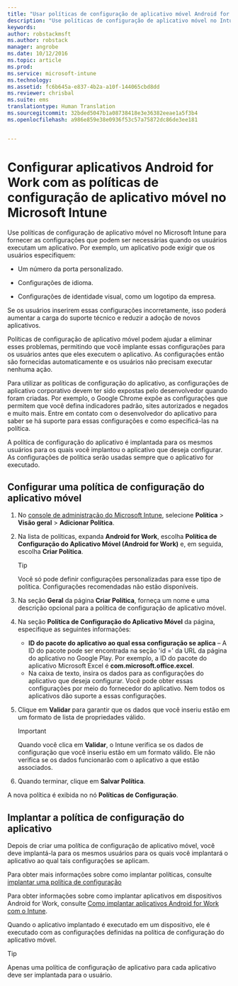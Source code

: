 ```yaml
---
title: "Usar políticas de configuração de aplicativo móvel Android for Work | Microsoft Intune"
description: "Use políticas de configuração de aplicativo móvel no Intune para fornecer as configurações que podem ser necessárias quando os usuários executam um aplicativo Android for Work."
keywords: 
author: robstackmsft
ms.author: robstack
manager: angrobe
ms.date: 10/12/2016
ms.topic: article
ms.prod: 
ms.service: microsoft-intune
ms.technology: 
ms.assetid: fc6b645a-e837-4b2a-a10f-144065cbd8dd
ms.reviewer: chrisbal
ms.suite: ems
translationtype: Human Translation
ms.sourcegitcommit: 32bded5047b1a08738418e3e36382eeae1a5f3b4
ms.openlocfilehash: a986e859e38e0936f53c57a75872dc86de3ee181


---
```


# Configurar aplicativos Android for Work com as políticas de configuração de aplicativo móvel no Microsoft Intune
Use políticas de configuração de aplicativo móvel no Microsoft Intune para fornecer as configurações que podem ser necessárias quando os usuários executam um aplicativo. Por exemplo, um aplicativo pode exigir que os usuários especifiquem:

-   Um número da porta personalizado.

-   Configurações de idioma.

-   Configurações de identidade visual, como um logotipo da empresa.

Se os usuários inserirem essas configurações incorretamente, isso poderá aumentar a carga do suporte técnico e reduzir a adoção de novos aplicativos.

Políticas de configuração de aplicativo móvel podem ajudar a eliminar esses problemas, permitindo que você implante essas configurações para os usuários antes que eles executem o aplicativo. As configurações então são fornecidas automaticamente e os usuários não precisam executar nenhuma ação.

Para utilizar as políticas de configuração do aplicativo, as configurações de aplicativo corporativo devem ter sido expostas pelo desenvolvedor quando foram criadas. Por exemplo, o Google Chrome expõe as configurações que permitem que você defina indicadores padrão, sites autorizados e negados e muito mais. Entre em contato com o desenvolvedor do aplicativo para saber se há suporte para essas configurações e como especificá-las na política.

A política de configuração do aplicativo é implantada para os mesmos usuários para os quais você implantou o aplicativo que deseja configurar. As configurações de política serão usadas sempre que o aplicativo for executado.

## Configurar uma política de configuração do aplicativo móvel

1.  No [console de administração do Microsoft Intune](https://manage.microsoft.com), selecione **Política** &gt; **Visão geral** &gt; **Adicionar Política**.

2.  Na lista de políticas, expanda **Android for Work**, escolha **Política de Configuração do Aplicativo Móvel (Android for Work)** e, em seguida, escolha **Criar Política**.

    > [!TIP]
    > Você só pode definir configurações personalizadas para esse tipo de política. Configurações recomendadas não estão disponíveis.

3.  Na seção **Geral** da página **Criar Política**, forneça um nome e uma descrição opcional para a política de configuração de aplicativo móvel.

4. Na seção **Política de Configuração do Aplicativo Móvel** da página, especifique as seguintes informações:
    - **ID do pacote do aplicativo ao qual essa configuração se aplica** – A ID do pacote pode ser encontrada na seção 'id =' da URL da página do aplicativo no Google Play. Por exemplo, a ID do pacote do aplicativo Microsoft Excel é **com.microsoft.office.excel**.
    - Na caixa de texto, insira os dados para as configurações do aplicativo que deseja configurar. Você pode obter essas configurações por meio do fornecedor do aplicativo. Nem todos os aplicativos dão suporte a essas configurações.
5.  Clique em **Validar** para garantir que os dados que você inseriu estão em um formato de lista de propriedades válido.

    > [!IMPORTANT]
    > Quando você clica em **Validar**, o Intune verifica se os dados de configuração que você inseriu estão em um formato válido. Ele não verifica se os dados funcionarão com o aplicativo a que estão associados.

6.  Quando terminar, clique em **Salvar Política**.

A nova política é exibida no nó **Políticas de Configuração**.


## Implantar a política de configuração do aplicativo
Depois de criar uma política de configuração de aplicativo móvel, você deve implantá-la para os mesmos usuários para os quais você implantará o aplicativo ao qual tais configurações se aplicam.

Para obter mais informações sobre como implantar políticas, consulte [implantar uma política de configuração](/intune/deploy-use/manage-settings-and-features-on-your-devices-with-microsoft-intune-policies#deploy-a-configuration-policy)

Para obter informações sobre como implantar aplicativos em dispositivos Android for Work, consulte [Como implantar aplicativos Android for Work com o Intune](android-for-work-apps.md).

Quando o aplicativo implantado é executado em um dispositivo, ele é executado com as configurações definidas na política de configuração do aplicativo móvel.

> [!TIP]
> Apenas uma política de configuração de aplicativo para cada aplicativo deve ser implantada para o usuário.







<!--HONumber=Oct16_HO2-->


